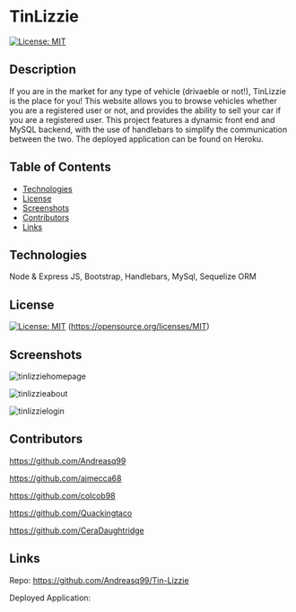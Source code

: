 # TinLizzie
[![License: MIT](https://img.shields.io/badge/License-MIT-yellow.svg)](https://opensource.org/licenses/MIT)

## Description
  If you are in the market for any type of vehicle (drivaeble or not!), TinLizzie is the place for you! This website allows you to browse vehicles whether you are a registered user or not, and provides the ability to sell your car if you are a registered user. This project features a dynamic front end and MySQL backend, with the use of handlebars to simplify the communication between the two. The deployed application can be found on Heroku.
  
## Table of Contents
  * [Technologies](#technologies)
  * [License](#license)
  * [Screenshots](#screenshots)
  * [Contributors](#contributors)
  * [Links](#links)

## Technologies
  Node & Express JS, Bootstrap, Handlebars, MySql, Sequelize ORM

## License
[![License: MIT](https://img.shields.io/badge/License-MIT-yellow.svg)](https://opensource.org/licenses/MIT)
(https://opensource.org/licenses/MIT) 

## Screenshots
![tinlizziehomepage](https://github.com/Andreasq99/Tin-Lizzie/assets/139652383/15e1b27c-11a1-470c-9488-3fc03bed4ff9)


![tinlizzieabout](https://github.com/Andreasq99/Tin-Lizzie/assets/139652383/521869e3-a5fd-452a-87ef-8213cc168a55)


![tinlizzielogin](https://github.com/Andreasq99/Tin-Lizzie/assets/139652383/176f35a5-6309-4bf5-8ad6-1c792cf39e5f)


## Contributors
https://github.com/Andreasq99

https://github.com/ajmecca68

https://github.com/colcob98

https://github.com/Quackingtaco

https://github.com/CeraDaughtridge

## Links
  Repo: https://github.com/Andreasq99/Tin-Lizzie

  Deployed Application: 